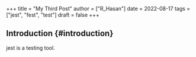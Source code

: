 +++
title = "My Third Post"
author = ["R_Hasan"]
date = 2022-08-17
tags = ["jest", "fest", "test"]
draft = false
+++

## Introduction {#introduction}

jest is a testing tool.

